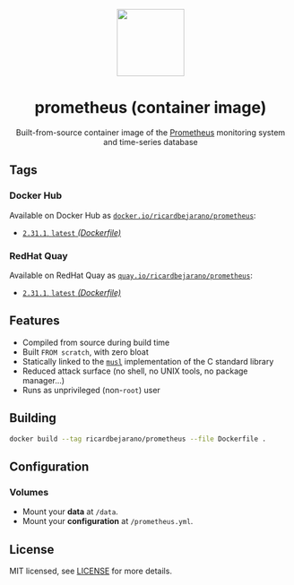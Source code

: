 <p align="center"><img src="https://emojipedia-us.s3.dualstack.us-west-1.amazonaws.com/thumbs/320/apple/198/fire_1f525.png" width="120px"></p>
<h1 align="center">prometheus (container image)</h1>
<p align="center">Built-from-source container image of the <a href="https://prometheus.io">Prometheus</a> monitoring system and time-series database</p>


## Tags

### Docker Hub

Available on Docker Hub as [`docker.io/ricardbejarano/prometheus`](https://hub.docker.com/r/ricardbejarano/prometheus):

- [`2.31.1`, `latest` *(Dockerfile)*](Dockerfile)

### RedHat Quay

Available on RedHat Quay as [`quay.io/ricardbejarano/prometheus`](https://quay.io/repository/ricardbejarano/prometheus):

- [`2.31.1`, `latest` *(Dockerfile)*](Dockerfile)


## Features

* Compiled from source during build time
* Built `FROM scratch`, with zero bloat
* Statically linked to the [`musl`](https://musl.libc.org/) implementation of the C standard library
* Reduced attack surface (no shell, no UNIX tools, no package manager...)
* Runs as unprivileged (non-`root`) user


## Building

```bash
docker build --tag ricardbejarano/prometheus --file Dockerfile .
```


## Configuration

### Volumes

- Mount your **data** at `/data`.
- Mount your **configuration** at `/prometheus.yml`.


## License

MIT licensed, see [LICENSE](LICENSE) for more details.
